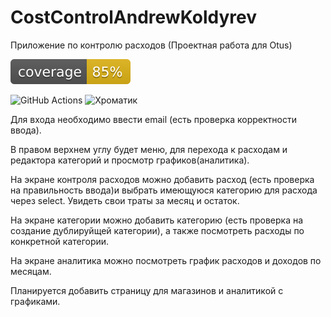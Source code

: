 # CostControlAndrewKoldyrev

Приложение по контролю расходов
(Проектная работа для Otus)

![Покрытие unit тестов :](./coverage/coverage.svg)

![GitHub Actions](https://raventus.github.io/CostControlAndrewKoldyrev/#/auth)
![Хроматик](https://6459f56bc3200dd1a9b8a26c-nibnbxafjx.chromatic.com/?path=/story/ui-costitem--default)

Для входа необходимо ввести email (есть проверка корректности ввода).

В правом верхнем углу будет меню, для перехода к расходам и редактора категорий и просмотр графиков(аналитика).

На экране контроля расходов можно добавить расход (есть проверка на правильность ввода)и выбрать имеющуюся категорию для расхода через select.  Увидеть свои траты за месяц и остаток.

На экране категории можно добавить категорию (есть проверка на создание дублируйщей категории), а также посмотреть расходы по конкретной категории.

На экране аналитика можно посмотреть график расходов и доходов по месяцам.

Планируется добавить страницу для магазинов и аналитикой с графиками.




